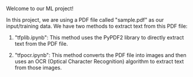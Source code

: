 Welcome to our ML project!

In this project, we are using a PDF file called "sample.pdf" as our input/training data. We have two methods to extract text from this PDF file:

1. "tfplib.ipynb": This method uses the PyPDF2 library to directly extract text from the PDF file.

2. "tfpocr.ipynb": This method converts the PDF file into images and then uses an OCR (Optical Character Recognition) algorithm to extract text from those images.
